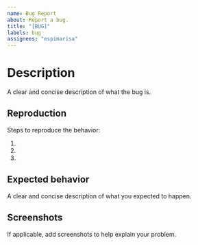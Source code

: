 ```yaml
---
name: Bug Report
about: Report a bug.
title: "[BUG]"
labels: bug
assignees: "espimarisa"
---
```


# Description

A clear and concise description of what the bug is.

## Reproduction

Steps to reproduce the behavior:

1.
2.
3.

## Expected behavior

A clear and concise description of what you expected to happen.

## Screenshots

If applicable, add screenshots to help explain your problem.
